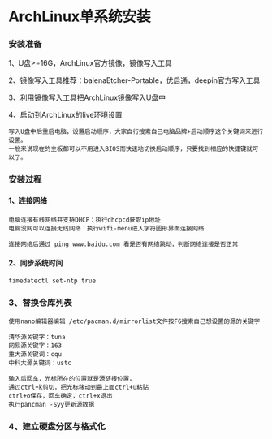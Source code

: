 # ArchLinux单系统安装

### 安装准备

1、U盘>=16G，ArchLinux官方镜像，镜像写入工具

2、镜像写入工具推荐：balenaEtcher-Portable，优启通，deepin官方写入工具

3、利用镜像写入工具把ArchLinux镜像写入U盘中

4、启动到ArchLinux的live环境设置
```
写入U盘中后重启电脑，设置启动顺序，大家自行搜索自己电脑品牌+启动顺序这个关键词来进行设置。
一般来说现在的主板都可以不用进入BIOS而快速地切换启动顺序，只要找到相应的快捷键就可以了。
```

### 安装过程

#### 1、连接网络
```
电脑连接有线网络并支持DHCP：执行dhcpcd获取ip地址
电脑没网可以连接无线网络：执行wifi-menu进入字符图形界面连接网络

连接网络后通过 ping www.baidu.com 看是否有网络跳动，判断网络连接是否正常
```

#### 2、同步系统时间
```
timedatectl set-ntp true
```

### 3、替换仓库列表
```
使用nano编辑器编辑 /etc/pacman.d/mirrorlist文件按F6搜索自己想设置的源的关键字

清华源关键字：tuna
网易源关键字：163
重大源关键词：cqu
中科大源关键词：ustc

输入后回车，光标所在的位置就是源链接位置，
通过ctrl+k剪切，把光标移动到最上面ctrl+u粘贴
ctrl+o保存，回车确定，ctrl+x退出
执行pancman -Syy更新源数据
```

### 4、建立硬盘分区与格式化
```
